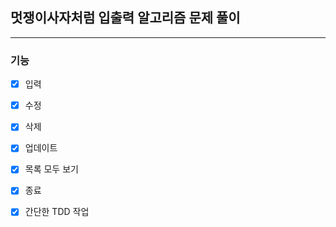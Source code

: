 ## 멋쟁이사자처럼 입출력 알고리즘 문제 풀이
----
### 기능
- [X] 입력
- [X] 수정
- [X] 삭제
- [X] 업데이트
- [X] 목록 모두 보기
- [X] 종료


- [X] 간단한 TDD 작업 

